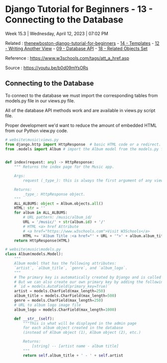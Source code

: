 # Django Tutorial for Beginners - 13 - Connecting to the Database

Week 15.3 | Wednesday, April 12, 2023 | 07:02 PM

Related : [thenewboston-django-tutorial-for-beginners](thenewboston-django-tutorial-for-beginners.md) - [14 - Templates](14%20-%20Templates.md) - [12 - Writing Another View](12%20-%20Writing%20Another%20View.md) - [09 - Database API](09%20-%20Database%20API.md) - [18 - Related Objects Set](18%20-%20Related%20Objects%20Set.md)

Reference : <https://www.w3schools.com/tags/att_a_href.asp>

Source : <https://youtu.be/b0d09mYsORs>

## Connecting to the Database

To connect to the database we must import the corresponding tables from models.py file in our views.py file.

All of the database API methods work and are available in views.py script file.

Proper development we'd want to reduce the amount of embedded HTML from our Python view.py code.

```python
# website\music\views.py
from django.http import HttpResponse  # basic HTML code or a redirect.
from .models import Album # import the Album model from the models.py file.


def index(request: any) -> HttpResponse:
    """ Returns the index page for the Music app.

    Args:
        request (_type_): this is always the first argument of any view function.

    Returns:
        _type_: HttpResponse object.
    """
    ALL_ALBUMS: object = Album.objects.all()
    HTML: str = ''
    for album in ALL_ALBUMS:
        # URL pattern: /music/album_id/
        URL = '/music/' + str(album.id) + '/'
        # HTML <a> href Attribute
        # <a href="https://www.w3schools.com">Visit W3Schools</a>
        HTML += 'Album Title :<a href="' + URL + '">' + album.album_title + '</a><br>'
    return HttpResponse(HTML)
```

```python
# website\music\models.py
class Album(models.Model):
    """
    Album model that has the following attributes:
    `artist`, `album_title`, `genre`, and `album_logo`.
    """
    # The primary key is automatically created by Django and is called id.
    # But we can also create our own primary key by adding the following line:
    # `id = models.AutoField(primary_key=True)`
    artist = models.CharField(max_length=250)
    album_title = models.CharField(max_length=500)
    genre = models.CharField(max_length=250)
    # URL to album logo image file
    album_logo = models.CharField(max_length=1000)

    def __str__(self):
        """This is what will be displayed in the admin page
        for each album object created in the database
        (instead of Album object (1), Album object (2), etc.)

        Returns:
            [string] -- [artist name - album title]
        """
        return self.album_title + ' - ' + self.artist
```
